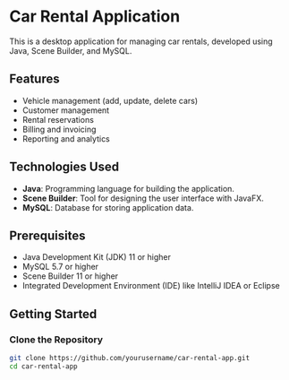 # Car Rental Application

This is a desktop application for managing car rentals, developed using Java, Scene Builder, and MySQL.

## Features

- Vehicle management (add, update, delete cars)
- Customer management
- Rental reservations
- Billing and invoicing
- Reporting and analytics

## Technologies Used

- **Java**: Programming language for building the application.
- **Scene Builder**: Tool for designing the user interface with JavaFX.
- **MySQL**: Database for storing application data.

## Prerequisites

- Java Development Kit (JDK) 11 or higher
- MySQL 5.7 or higher
- Scene Builder 11 or higher
- Integrated Development Environment (IDE) like IntelliJ IDEA or Eclipse

## Getting Started

### Clone the Repository

```bash
git clone https://github.com/yourusername/car-rental-app.git
cd car-rental-app



